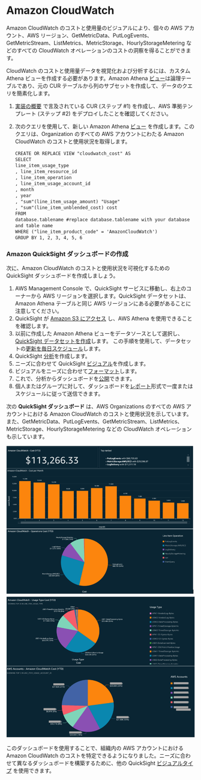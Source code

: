 # Amazon CloudWatch

Amazon CloudWatch のコストと使用量のビジュアルにより、個々の AWS アカウント、AWS リージョン、GetMetricData、PutLogEvents、GetMetricStream、ListMetrics、MetricStorage、HourlyStorageMetering などのすべての CloudWatch オペレーションのコストの洞察を得ることができます。

CloudWatch のコストと使用量データを視覚化および分析するには、カスタム Athena ビューを作成する必要があります。Amazon Athena [ビュー][view]は論理テーブルであり、元の CUR テーブルから列のサブセットを作成して、データのクエリを簡素化します。

1.  [実装の概要][cid-implement] で言及されている CUR (ステップ #1) を作成し、AWS 準拠テンプレート (ステップ #2) をデプロイしたことを確認してください。

2.  次のクエリを使用して、新しい Amazon Athena [ビュー][view] を作成します。このクエリは、Organization のすべての AWS アカウントにわたる Amazon CloudWatch のコストと使用状況を取得します。

        CREATE OR REPLACE VIEW "cloudwatch_cost" AS
        SELECT
        line_item_usage_type
        , line_item_resource_id
        , line_item_operation
        , line_item_usage_account_id
        , month
        , year
        , "sum"(line_item_usage_amount) "Usage"
        , "sum"(line_item_unblended_cost) cost
        FROM
        database.tablename #replace database.tablename with your database and table name
        WHERE ("line_item_product_code" = 'AmazonCloudWatch')
        GROUP BY 1, 2, 3, 4, 5, 6

### Amazon QuickSight ダッシュボードの作成

次に、Amazon CloudWatch のコストと使用状況を可視化するための QuickSight ダッシュボードを作成しましょう。

1. AWS Management Console で、QuickSight サービスに移動し、右上のコーナーから AWS リージョンを選択します。QuickSight データセットは、Amazon Athena テーブルと同じ AWS リージョンにある必要があることに注意してください。
2. QuickSight が [Amazon S3 にアクセス][access] し、AWS Athena を使用できることを確認します。 
3. 以前に作成した Amazon Athena ビューをデータソースとして選択し、[QuickSight データセットを作成][create-dataset]します。 この手順を使用して、データセットの[更新を毎日スケジュール][schedule-refresh]します。
4. QuickSight [分析][analysis]を作成します。
5. ニーズに合わせて QuickSight [ビジュアル][visuals]を作成します。
6. ビジュアルをニーズに合わせて[フォーマット][format]します。
7. これで、分析からダッシュボードを[公開][publish]できます。
8. 個人またはグループに対して、ダッシュボードを[レポート][report]形式で一度またはスケジュールに従って送信できます。

次の **QuickSight ダッシュボード** は、AWS Organizations のすべての AWS アカウントにおける Amazon CloudWatch のコストと使用状況を示しています。また、GetMetricData、PutLogEvents、GetMetricStream、ListMetrics、MetricStorage、HourlyStorageMetering などの CloudWatch オペレーションも示しています。

![cloudwatch-cost1](../../../images/cloudwatch-cost-1.PNG)
![cloudwatch-cost2](../../../images/cloudwatch-cost-2.PNG)

このダッシュボードを使用することで、組織内の AWS アカウントにおける Amazon CloudWatch のコストを特定できるようになりました。ニーズに合わせて異なるダッシュボードを構築するために、他の QuickSight [ビジュアルタイプ][types] を使用できます。

[view]: https://athena-in-action.workshop.aws/30-basics/303-create-view.html
[access]: https://docs.aws.amazon.com/quicksight/latest/user/accessing-data-sources.html
[create-dataset]: https://docs.aws.amazon.com/quicksight/latest/user/create-a-data-set-athena.html
[schedule-refresh]: https://docs.aws.amazon.com/quicksight/latest/user/refreshing-imported-data.html
[analysis]: https://docs.aws.amazon.com/quicksight/latest/user/creating-an-analysis.html
[visuals]: https://docs.aws.amazon.com/quicksight/latest/user/creating-a-visual.html
[format]: https://docs.aws.amazon.com/quicksight/latest/user/formatting-a-visual.html
[publish]: https://docs.aws.amazon.com/quicksight/latest/user/creating-a-dashboard.html
[report]: https://docs.aws.amazon.com/quicksight/latest/user/sending-reports.html
[types]: https://docs.aws.amazon.com/quicksight/latest/user/working-with-visual-types.html
[cid-implement]: ../../../guides/cost/cost-visualization/cost.md#implementation
